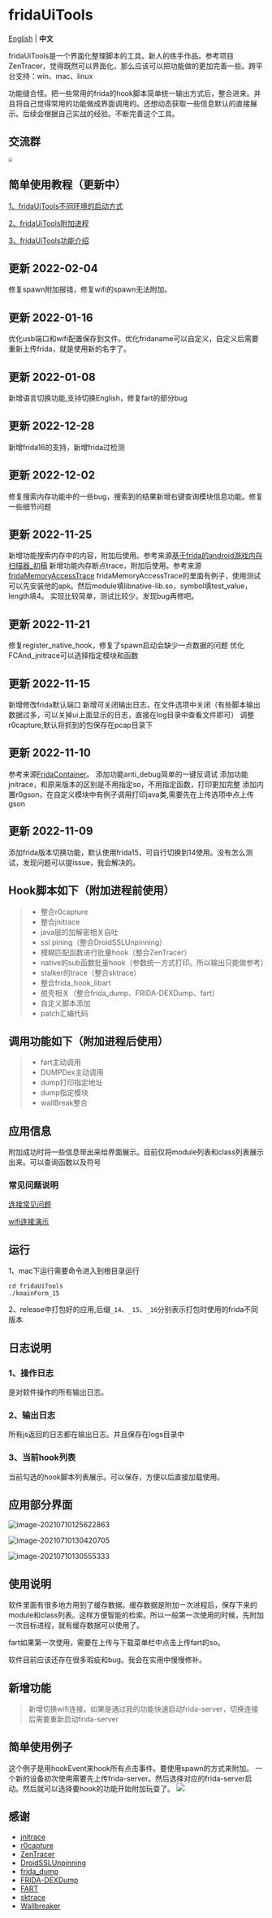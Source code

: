 # fridaUiTools

[English](README_en.md) | **中文**

fridaUiTools是一个界面化整理脚本的工具。新人的练手作品。参考项目ZenTracer，觉得既然可以界面化，那么应该可以把功能做的更加完善一些。跨平台支持：win、mac、linux

功能缝合怪。把一些常用的frida的hook脚本简单统一输出方式后，整合进来。并且将自己觉得常用的功能做成界面调用的。还想动态获取一些信息默认的直接展示。后续会根据自己实战的经验。不断完善这个工具。

## 交流群
<img src="./img/qun.jpg" style="zoom:50%">

## 简单使用教程（更新中）
[1、fridaUiTools不同环境的启动方式](https://www.bilibili.com/video/BV1td4y1n7QY/?vd_source=c92a6075a0b21bb6c62cbedbdd000519)

[2、fridaUiTools附加进程](https://www.bilibili.com/video/BV1sD4y1T7vh/?vd_source=c92a6075a0b21bb6c62cbedbdd000519)

[3、fridaUiTools功能介绍](https://www.bilibili.com/video/BV168411g7gd/?vd_source=c92a6075a0b21bb6c62cbedbdd000519)

## 更新 2022-02-04
修复spawn附加报错，修复wifi的spawn无法附加。

## 更新 2022-01-16
优化usb端口和wifi配置保存到文件。优化fridaname可以自定义，自定义后需要重新上传frida，就是使用新的名字了。

## 更新 2022-01-08
新增语言切换功能,支持切换English，修复fart的部分bug

## 更新 2022-12-28
新增frida16的支持，新增frida过检测

## 更新 2022-12-02
修复搜索内存功能中的一些bug，搜索到的结果新增右键查询模块信息功能。修复一些细节问题

## 更新 2022-11-25
新增功能搜索内存中的内容，附加后使用。参考来源[基于frida的android游戏内存扫描器_初稿](https://www.52pojie.cn/forum.php?mod=viewthread&tid=913009&highlight=)
新增功能内存断点trace，附加后使用。参考来源[fridaMemoryAccessTrace](https://github.com/asmjmp0/fridaMemoryAccessTrace)
fridaMemoryAccessTrace的里面有例子，使用测试可以先安装他的apk。然后module填libnative-lib.so，symbol填test_value，length填4。
实现比较简单，测试比较少。发现bug再修吧。

## 更新 2022-11-21
修复register_native_hook，修复了spawn启动会缺少一点数据的问题
优化FCAnd_jnitrace可以选择指定模块和函数

## 更新 2022-11-15
新增修改frida默认端口
新增可关闭输出日志，在文件选项中关闭（有些脚本输出数据过多，可以关掉ui上面显示的日志，直接在log目录中查看文件即可）
调整r0capture,默认将抓到的包保存在pcap目录下

## 更新 2022-11-10
参考来源[FridaContainer](https://github.com/deathmemory/FridaContainer)。
添加功能anti_debug简单的一键反调试
添加功能jnitrace，和原来版本的区别是不用指定so，不用指定函数，打印更加完整
添加内置r0gson，在自定义模块中有例子调用打印java类,需要先在上传选项中点上传gson

## 更新 2022-11-09
添加frida版本切换功能，默认使用frida15，可自行切换到14使用。没有怎么测试，发现问题可以提issue，我会解决的。

##  Hook脚本如下（附加进程前使用）

> * 整合r0capture
> * 整合jnitrace
> * java层的加解密相关自吐
> * ssl pining（整合DroidSSLUnpinning）
> * 模糊匹配函数进行批量hook（整合ZenTracer）
> * native的sub函数批量hook（参数统一方式打印。所以输出只能做参考）
> * stalker的trace（整合sktrace）
> * 整合frida_hook_libart
> * 脱壳相关（整合frida_dump、FRIDA-DEXDump、fart）
> * 自定义脚本添加
> * patch汇编代码 


## 调用功能如下（附加进程后使用）

> * fart主动调用
> * DUMPDex主动调用
> * dump打印指定地址
> * dump指定模块
> * wallBreak整合

## 应用信息

附加成功时将一些信息带出来给界面展示。目前仅将module列表和class列表展示出来。可以查询函数以及符号

### 常见问题说明

[连接常见问题](https://www.bilibili.com/video/BV16b4y1x7g5/)

[wifi连接演示](https://www.bilibili.com/video/BV1Aq4y147gu/)

## 运行

1、mac下运行需要命令进入到根目录运行

~~~
cd fridaUiTools
./kmainForm_15
~~~

2、release中打包好的应用,后缀`_14`、`_15`、`_16`分别表示打包时使用的frida不同版本

## 日志说明

### 1、操作日志

是对软件操作的所有输出日志。

### 2、输出日志

所有js返回的日志都在输出日志。并且保存在logs目录中

### 3、当前hook列表

当前勾选的hook脚本列表展示。可以保存，方便以后直接加载使用。



## 应用部分界面

![image-20210710125622863](./img/image-20210624204848522.png)

![image-20210710130420705](./img/image-20210710130116100.png)

![image-20210710130555333](./img/image-20210710130509193.png)


## 使用说明

软件里面有很多地方用到了缓存数据。缓存数据是附加一次进程后，保存下来的module和class列表。这样方便智能的检索。所以一般第一次使用的时候，先附加一次目标进程，就有缓存数据可以使用了。

fart如果第一次使用，需要在上传与下载菜单栏中点击上传fart的so。

软件目前应该还存在很多瑕疵和bug。我会在实用中慢慢修补。

## 新增功能

> 新增切换wifi连接。如果是通过我的功能快速启动frida-server，切换连接后需要重新启动frida-server

## 简单使用例子
这个例子是用hookEvent来hook所有点击事件。要使用spawn的方式来附加。
一个新的设备初次使用需要先上传frida-server。然后选择对应的frida-server启动。然后就可以选择要hook的功能开始附加玩耍了。
![](./fridaUiToolsDemo.gif)



## 感谢

* [jnitrace](https://github.com/chame1eon/jnitrace)
* [r0capture](https://github.com/r0ysue/r0capture)
* [ZenTracer](https://github.com/hluwa/ZenTracer)
* [DroidSSLUnpinning](https://github.com/WooyunDota/DroidSSLUnpinning)
* [frida_dump](https://github.com/lasting-yang/frida_dump)
* [FRIDA-DEXDump](https://github.com/hluwa/FRIDA-DEXDump)
* [FART](https://github.com/hanbinglengyue/FART)
* [sktrace](https://github.com/bmax121/sktrace)
* [Wallbreaker](https://github.com/hluwa/Wallbreaker)
